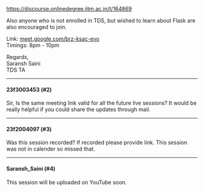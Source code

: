 https://discourse.onlinedegree.iitm.ac.in/t/164869

Also anyone who is not enrolled in TDS, but wished to learn about Flask are also encouraged to join.</p>
<p>Link: <a href="http://meet.google.com/brz-ksac-evo" rel="noopener nofollow ugc">meet.google.com/brz-ksac-evo</a><br/>
Timings: 8pm - 10pm</p>
<p>Regards,<br/>
Saransh Saini<br/>
TDS TA</p><hr>

<h4>23f3003453 (#2)</h4>
<p>Sir, Is the same meeting link valid for all the  future live sessions? It would be really helpful if you could share the updates through mail.</p><hr>

<h4>23f2004097 (#3)</h4>
<p>Was this session recorded? If recorded please provide link. This session was not in calender so missed that.</p><hr>

<h4>Saransh_Saini (#4)</h4>
<p>This session will be uploaded on YouTube soon.